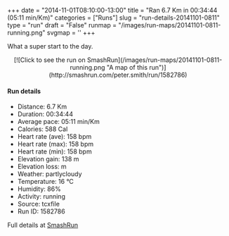 +++
date = "2014-11-01T08:10:00-13:00"
title = "Ran 6.7 Km in 00:34:44 (05:11 min/Km)"
categories = ["Runs"]
slug = "run-details-20141101-0811"
type = "run"
draft = "False"
runmap = "/images/run-maps/20141101-0811-running.png"
svgmap = '<polyline points="85 48, 91 39, 92 34, 88 33, 79 31, 72 35, 62 37, 51 46, 34 60, 32 60, 7 68, 2 65, 0 62, 45 33, 49 34, 60 40, 65 36, 80 31, 97 34, 100 37, 96 45, 92 45, 87 54, 82 53, 85 49">'
+++

What a super start to the day. 



<!--more-->

<center>
[![Click to see the run on SmashRun](/images/run-maps/20141101-0811-running.png "A map of this run")](http://smashrun.com/peter.smith/run/1582786)
</center>

#### Run details

* Distance: 6.7 Km
* Duration: 00:34:44
* Average pace: 05:11 min/Km
* Calories: 588 Cal
* Heart rate (ave): 158 bpm
* Heart rate (max): 158 bpm
* Heart rate (min): 158 bpm
* Elevation gain: 138 m
* Elevation loss:  m
* Weather: partlycloudy
* Temperature: 16 &deg;C
* Humidity: 86%
* Activity: running
* Source: tcxfile
* Run ID: 1582786

Full details at [SmashRun](http://smashrun.com/peter.smith/run/1582786)